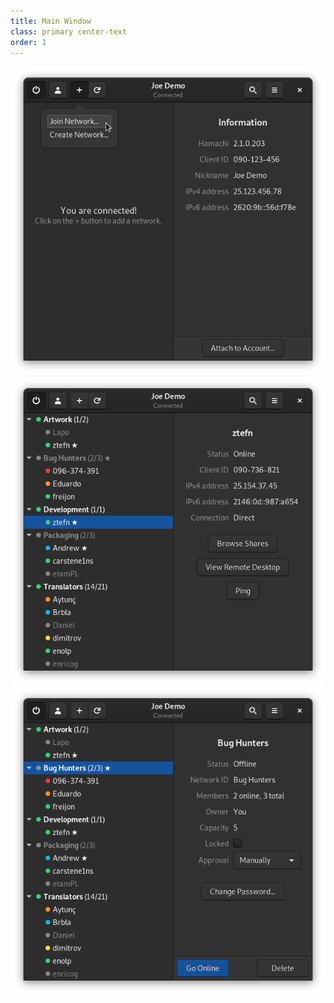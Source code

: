```yaml
---
title: Main Window
class: primary center-text
order: 1
---
```

<div class="row">
  <div class="col">
    <img src="/resources/main-window-connected-firstrun.png" srcset="/resources/main-window-connected-firstrun-2x.png 2x" alt="Main Window Connected Firstrun" tabindex="0" />
  </div>
  <div class="col">
    <img src="/resources/main-window-selected-member.png" srcset="/resources/main-window-selected-member-2x.png 2x" alt="Main Window Selected Member" tabindex="0" />
  </div>
  <div class="col">
    <img src="/resources/main-window-selected-network.png" srcset="/resources/main-window-selected-network-2x.png 2x" alt="Main Window Selected Network" tabindex="0" />
  </div>
</div>
